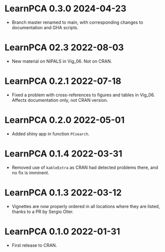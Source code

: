 # LearnPCA 0.3.0 2024-04-23
* Branch master renamed to main, with corresponding changes to documentation and GHA scripts.

# LearnPCA 02.3 2022-08-03
* New material on NIPALS in Vig_06.  Not on CRAN.

# LearnPCA 0.2.1 2022-07-18
* Fixed a problem with cross-references to figures and tables in Vig_06. Affects documentation only, not CRAN version.

# LearnPCA 0.2.0 2022-05-01
* Added shiny app in function `PCsearch`.

# LearnPCA 0.1.4 2022-03-31
* Removed use of `kableExtra` as CRAN had detected problems there, and no fix is imminent.

# LearnPCA 0.1.3 2022-03-12
* Vignettes are now properly ordered in all locations where they are listed, thanks to a PR by Sergio Oller.

# LearnPCA 0.1.0 2022-01-31
* First release to CRAN.
